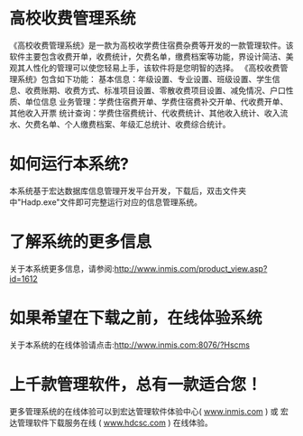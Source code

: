# 高校收费管理系统

《高校收费管理系统》是一款为高校收学费住宿费杂费等开发的一款管理软件。该软件主要包含收费开单，收费统计，欠费名单，缴费档案等功能，界设计简洁、美观其人性化的管理可以使您轻易上手，该软件将是您明智的选择。 《高校收费管理系统》包含如下功能： 基本信息：年级设置、专业设置、班级设置、学生信息、收费账期、收费方式、标准项目设置、零散收费项目设置、减免情况、户口性质、单位信息 业务管理：学费住宿费开单、学费住宿费补交开单、代收费开单、其他收入开票 统计查询：学费住宿费统计、代收费统计、其他收入统计、收入流水、欠费名单、个人缴费档案、年级汇总统计、收费综合统计。

# 如何运行本系统?

本系统基于宏达数据库信息管理开发平台开发，下载后，双击文件夹中"Hadp.exe"文件即可完整运行对应的信息管理系统。

# 了解系统的更多信息

关于本系统更多信息，请参阅:http://www.inmis.com/product_view.asp?id=1612

# 如果希望在下载之前，在线体验系统

关于本系统的在线体验请点击:http://www.inmis.com:8076/?Hscms

# 上千款管理软件，总有一款适合您！

更多管理系统的在线体验可以到宏达管理软件体验中心( www.inmis.com ) 或 宏达管理软件下载服务在线 ( www.hdcsc.com ) 在线体验。


